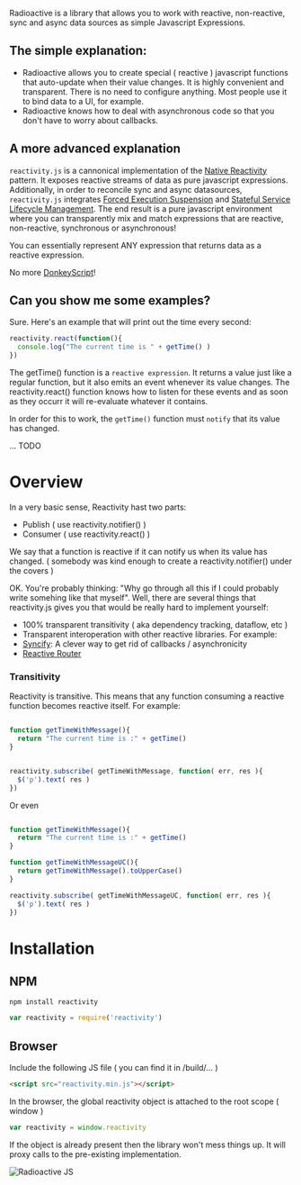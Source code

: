 Radioactive is a library that allows you to work with reactive, non-reactive, sync and async data sources as simple Javascript Expressions.

## The simple explanation:

* Radioactive allows you to create special ( reactive ) javascript functions that auto-update when their value changes. It is highly convenient and transparent. There is no need to configure anything. Most people use it to bind data to a UI, for example. 
* Radioactive knows how to deal with asynchronous code so that you don't have to worry about callbacks.

## A more advanced explanation

`reactivity.js` is a cannonical implementation of the [Native Reactivity](https://github.com/aldonline/reactivity/wiki/Native-Reactivity) pattern. It exposes reactive streams of data as pure javascript expressions.
Additionally, in order to reconcile sync and async datasources, `reactivity.js` integrates [Forced Execution Suspension](https://github.com/aldonline/reactivity/wiki/Forced-Execution-Suspension) and [Stateful Service Lifecycle Management](https://github.com/aldonline/reactivity/wiki/Stateful-Service-Lifecycle-Management).
The end result is a pure javascript environment where you can transparently mix and match expressions that are reactive, non-reactive, synchronous or asynchronous!

You can essentially represent ANY expression that returns data as a reactive expression.

No more [DonkeyScript](https://www.donkeyscript.org/)!


## Can you show me some examples?

Sure. Here's an example that will print out the time every second:

```javascript
reactivity.react(function(){
  console.log("The current time is " + getTime() )
})
```

The getTime() function is a `reactive expression`. It returns a value just like a regular function, but it also emits an event whenever its value changes. The reactivity.react() function knows how to listen for these events and as soon as they occurr it will re-evaluate whatever it contains.

In order for this to work, the `getTime()` function must `notify` that its value has changed.

... TODO

# Overview

In a very basic sense, Reactivity hast two parts:

* Publish ( use reactivity.notifier() )
* Consumer ( use reactivity.react() )

We say that a function is reactive if it can notify us when its value has changed.
( somebody was kind enough to create a reactivity.notifier() under the covers )

OK. You're probably thinking: "Why go through all this if I could probably write somehing like that myself".
Well, there are several things that reactivity.js gives you that would be really hard to implement yourself:

* 100% transparent transitivity ( aka dependency tracking, dataflow, etc )
* Transparent interoperation with other reactive libraries. For example:
 * [Syncify](https://github.com/aldonline/syncify): A clever way to get rid of callbacks / asynchronicity
 * [Reactive Router](https://github.com/aldonline/reactive_router)

### Transitivity

Reactivity is transitive. This means that any function consuming a reactive function becomes
reactive itself. For example:

```javascript

function getTimeWithMessage(){
  return "The current time is :" + getTime()
}


reactivity.subscribe( getTimeWithMessage, function( err, res ){
  $('p').text( res )
})


```

Or even


```javascript

function getTimeWithMessage(){
  return "The current time is :" + getTime()
}

function getTimeWithMessageUC(){
  return getTimeWithMessage().toUpperCase()
}

reactivity.subscribe( getTimeWithMessageUC, function( err, res ){
  $('p').text( res )
})


```

# Installation

## NPM

```shell
npm install reactivity
```

```javascript
var reactivity = require('reactivity')
```

## Browser

Include the following JS file ( you can find it in /build/... )

```html
<script src="reactivity.min.js"></script>
```

In the browser, the global reactivity object is attached to the root scope ( window )

```javascript
var reactivity = window.reactivity
```

If the object is already present then the library won't mess things up.
It will proxy calls to the pre-existing implementation.


![Radioactive JS](https://dl.dropboxusercontent.com/u/497895/radioactivejs.org/radioactive-js-logo.png "Radioactive JS")
